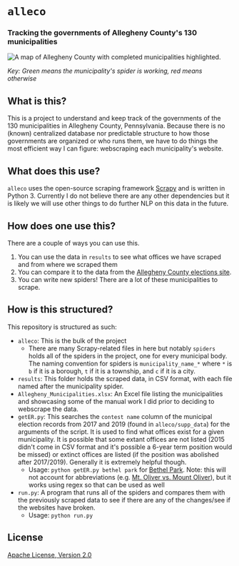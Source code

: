 # `alleco`
### Tracking the governments of Allegheny County's 130 municipalities

![A map of Allegheny County with completed municipalities highlighted.](/alleco/supp_data/map.svg)

_Key: Green means the municipality's spider is working, red means otherwise_

## What is this?
This is a project to understand and keep track of the governments of the 130 municipalities in Allegheny County, Pennsylvania. Because there is no (known) centralized database nor predictable structure to how those governments are organized or who runs them, we have to do things the most efficient way I can figure: webscraping each municipality's website.

## What does this use?
`alleco` uses the open-source scraping framework [Scrapy](https://scrapy.org/) and is written in Python 3. Currently I do not believe there are any other dependencies but it is likely we will use other things to do further NLP on this data in the future.

## How does one use this?
There are a couple of ways you can use this.
1. You can use the data in `results` to see what offices we have scraped and from where we scraped them
1. You can compare it to the data from the [Allegheny County elections site](https://www.alleghenycounty.us/elections/election-results.aspx).
1. You can write new spiders! There are a lot of these municipalities to scrape.

## How is this structured?
This repository is structured as such:
* `alleco`: This is the bulk of the project
  * There are many Scrapy-related files in here but notably ``spiders`` holds all of the spiders in the project, one for every municipal body. The naming convention for spiders is `municipality_name_*` where `*` is `b` if it is a borough, `t` if it is a township, and `c` if it is a city.
* `results`: This folder holds the scraped data, in CSV format, with each file named after the municipality spider.
* `Allegheny_Municipalities.xlsx`: An Excel file listing the municipalities and showcasing some of the manual work I did prior to deciding to webscrape the data.
* `getER.py`: This searches the `contest name` column of the municipal election records from 2017 and 2019 (found in `alleco/supp_data`) for the arguments of the script. It is used to find what offices exist for a given municipality. It is possible that some extant offices are not listed (2015 didn't come in CSV format and it's possible a 6-year term position would be missed) or extinct offices are listed (if the position was abolished after 2017/2019). Generally it is extremely helpful though.
  * Usage: `python getER.py bethel park` for [Bethel Park](https://en.wikipedia.org/wiki/Bethel_Park,_Pennsylvania). Note: this will not account for abbreviations (e.g. [Mt. Oliver vs. Mount Oliver](https://en.wikipedia.org/wiki/Mount_Oliver,_Pennsylvania)), but it works using regex so that can be used as well
* `run.py`: A program that runs all of the spiders and compares them with the previously scraped data to see if there are any of the changes/see if the websites have broken.
  * Usage: `python run.py`

## License
[Apache License, Version 2.0](https://www.apache.org/licenses/LICENSE-2.0)
